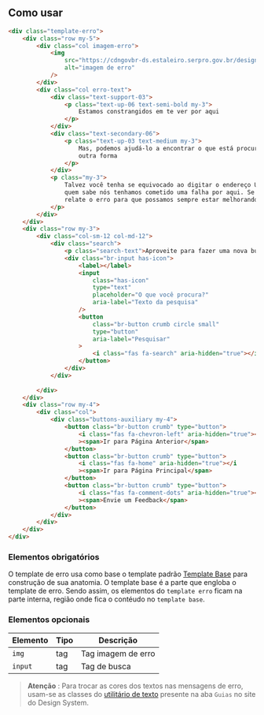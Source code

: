 [version]: # '3.1.2'

## Como usar

```html
<div class="template-erro">
    <div class="row my-5">
        <div class="col imagem-erro">
            <img
                src="https://cdngovbr-ds.estaleiro.serpro.gov.br/design-system/images/logo-positive.png"
                alt="imagem de erro"
            />
        </div>
        <div class="col erro-text">
            <div class="text-support-03">
                <p class="text-up-06 text-semi-bold my-3">
                    Estamos constrangidos em te ver por aqui
                </p>
            </div>
            <div class="text-secondary-06">
                <p class="text-up-03 text-medium my-3">
                    Mas, podemos ajudá-lo a encontrar o que está procurando de
                    outra forma
                </p>
            </div>
            <p class="my-3">
                Talvez você tenha se equivocado ao digitar o endereço URL ou
                quem sabe nós tenhamos cometido uma falha por aqui. Se possível,
                relate o erro para que possamos sempre estar melhorando.
            </p>
        </div>
    </div>
    <div class="row my-3">
        <div class="col-sm-12 col-md-12">
            <div class="search">
                <p class="search-text">Aproveite para fazer uma nova busca</p>
                <div class="br-input has-icon">
                    <label></label>
                    <input
                        class="has-icon"
                        type="text"
                        placeholder="O que você procura?"
                        aria-label="Texto da pesquisa"
                    />
                    <button
                        class="br-button crumb circle small"
                        type="button"
                        aria-label="Pesquisar"
                    >
                        <i class="fas fa-search" aria-hidden="true"></i>
                    </button>
                </div>
            </div>
            
        </div>
    </div>
    <div class="row my-4">
        <div class="col">
            <div class="buttons-auxiliary my-4">
                <button class="br-button crumb" type="button">
                    <i class="fas fa-chevron-left" aria-hidden="true"></i
                    ><span>Ir para Página Anterior</span>
                </button>
                <button class="br-button crumb" type="button">
                    <i class="fas fa-home" aria-hidden="true"></i
                    ><span>Ir para Página Principal</span>
                </button>
                <button class="br-button crumb" type="button">
                    <i class="fas fa-comment-dots" aria-hidden="true"></i
                    ><span>Envie um Feedback</span>
                </button>
            </div>
        </div>
    </div>
</div>
```

### Elementos obrigatórios

O template de erro usa como base o template padrão [Template Base](/templates/base) para construção de sua anatomia. O template base é a parte que engloba o template de erro. Sendo assim, os elementos do `template erro` ficam na parte interna, região onde fica o contéudo no `template base`.

### Elementos opcionais

| Elemento | Tipo | Descrição          |
| -------- | ---- | ------------------ |
| `img`    | tag  | Tag imagem de erro |
| `input`  | tag  | Tag de busca       |

> **Atenção** : Para trocar as cores dos textos nas mensagens de erro, usam-se as classes do [utilitário de texto](utilities-css/cores) presente na aba `Guias` no site do Design System.
